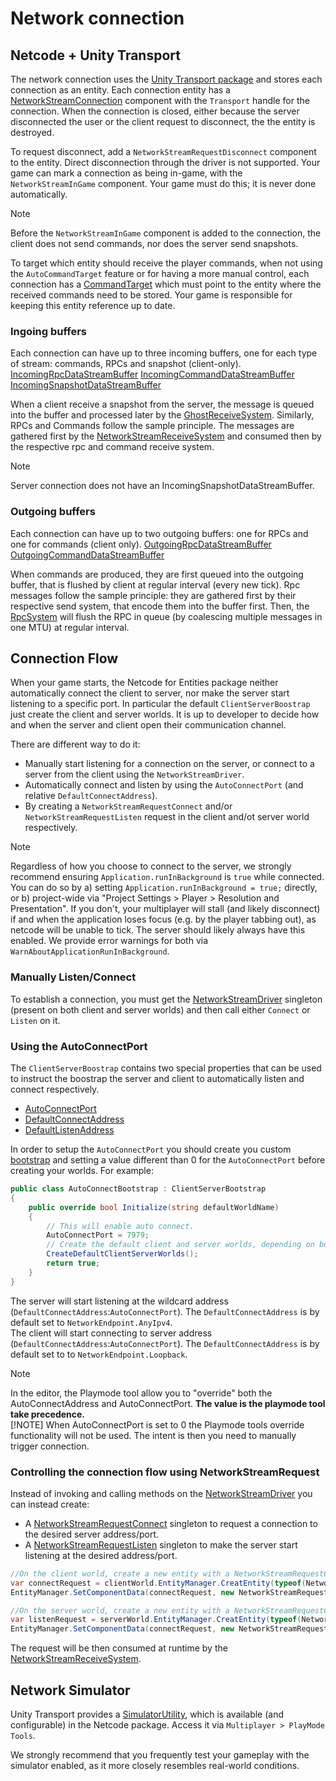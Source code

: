 # Network connection
## Netcode + Unity Transport

The network connection uses the [Unity Transport package](https://docs.unity3d.com/Packages/com.unity.transport@latest) and stores each connection as an entity. Each connection entity has a [NetworkStreamConnection](https://docs.unity3d.com/Packages/com.unity.netcode@latest/index.html?subfolder=/api/Unity.NetCode.NetworkStreamConnection.html) component with the `Transport` handle for the connection. When the connection is closed, either because the server disconnected the user or the client request to disconnect, the the entity is destroyed.

To request disconnect, add a `NetworkStreamRequestDisconnect` component to the entity. Direct disconnection through the driver is not supported. Your game can mark a connection as being in-game, with the `NetworkStreamInGame` component. Your game must do this; it is never done automatically.

> [!NOTE]
> Before the `NetworkStreamInGame` component is added to the connection, the client does not send commands, nor does the server send snapshots.

To target which entity should receive the player commands, when not using the `AutoCommandTarget` feature or for having a more manual control, 
each connection has a [CommandTarget](https://docs.unity3d.com/Packages/com.unity.netcode@latest/index.html?subfolder=/api/Unity.NetCode.CommandTarget.html) 
which must point to the entity where the received commands need to be stored. Your game is responsible for keeping this entity reference up to date.

### Ingoing buffers
Each connection can have up to three incoming buffers, one for each type of stream: commands, RPCs and snapshot (client-only).
[IncomingRpcDataStreamBuffer](https://docs.unity3d.com/Packages/com.unity.netcode@latest/index.html?subfolder=/api/Unity.NetCode.IncomingRpcDataStreamBuffer.html)
[IncomingCommandDataStreamBuffer](https://docs.unity3d.com/Packages/com.unity.netcode@latest/index.html?subfolder=/api/Unity.NetCode.IncomingCommandDataStreamBuffer.html)
[IncomingSnapshotDataStreamBuffer](https://docs.unity3d.com/Packages/com.unity.netcode@latest/index.html?subfolder=/api/Unity.NetCode.IncomingSnapshotDataStreamBuffer.html)

When a client receive a snapshot from the server, the message is queued into the buffer and processed later by the [GhostReceiveSystem](https://docs.unity3d.com/Packages/com.unity.netcode@latest/index.html?subfolder=/api/Unity.NetCode.IncomingSnapshotDataStreamBuffer.html).
Similarly, RPCs and Commands follow the sample principle. The messages are gathered first by the [NetworkStreamReceiveSystem](https://docs.unity3d.com/Packages/com.unity.netcode@latest/index.html?subfolder=/api/Unity.NetCode.NetworkStreamReceiveSystem.html) and consumed then by
the respective rpc and command receive system.
> [!NOTE]
> Server connection does not have an IncomingSnapshotDataStreamBuffer.

### Outgoing buffers
Each connection can have up to two outgoing buffers: one for RPCs and one for commands (client only).
[OutgoingRpcDataStreamBuffer](https://docs.unity3d.com/Packages/com.unity.netcode@latest/index.html?subfolder=/api/Unity.NetCode.OutgoingRpcDataStreamBuffer.html)
[OutgoingCommandDataStreamBuffer](https://docs.unity3d.com/Packages/com.unity.netcode@latest/index.html?subfolder=/api/Unity.NetCode.OutgoingCommandDataStreamBuffer.html)

When commands are produced, they are first queued into the outgoing buffer, that is flushed by client at regular interval (every new tick). Rpc messages follow the sample principle: they are gathered first by their respective send system,
that encode them into the buffer first. Then, the [RpcSystem](https://docs.unity3d.com/Packages/com.unity.netcode@latest/index.html?subfolder=/api/Unity.NetCode.OutgoingCommandDataStreamBuffer.html) will flush the RPC in queue
(by coalescing multiple messages in one MTU) at regular interval.

## Connection Flow
When your game starts, the Netcode for Entities package neither automatically connect the client to server, nor make the server start listening to a specific port. In particular the default `ClientServerBoostrap` just create the client and 
server worlds. It is up to developer to decide how and when the server and client open their communication channel.

There are different way to do it:
- Manually start listening for a connection on the server, or connect to a server from the client using the `NetworkStreamDriver`.
- Automatically connect and listen by using the `AutoConnectPort` (and relative `DefaultConnectAddress`).
- By creating a `NetworkStreamRequestConnect` and/or `NetworkStreamRequestListen` request in the client and/ot server world respectively. 

> [!NOTE]
> Regardless of how you choose to connect to the server, we strongly recommend ensuring `Application.runInBackground` is `true` while connected.
> You can do so by a) setting `Application.runInBackground = true;` directly, or b) project-wide via "Project Settings > Player > Resolution and Presentation". 
> If you don't, your multiplayer will stall (and likely disconnect) if and when the application loses focus (e.g. by the player tabbing out), as netcode will be unable to tick.
> The server should likely always have this enabled.
> We provide error warnings for both via `WarnAboutApplicationRunInBackground`.

### Manually Listen/Connect 
To establish a connection, you must get the [NetworkStreamDriver](https://docs.unity3d.com/Packages/com.unity.netcode@latest/index.html?subfolder=/api/Unity.NetCode.NetworkStreamDriver.html) singleton (present on both client and server worlds) 
and then call either `Connect` or `Listen` on it.

### Using the AutoConnectPort
The `ClientServerBoostrap` contains two special properties that can be used to instruct the boostrap the server and client to automatically listen and connect respectively. 
- [AutoConnectPort](https://docs.unity3d.com/Packages/com.unity.netcode@latest/index.html?subfolder=/api/Unity.NetCode.ClientServerBootstrap.html#Unity_NetCode_ClientServerBootstrap_AutoConnectPort)
- [DefaultConnectAddress](https://docs.unity3d.com/Packages/com.unity.netcode@latest/index.html?subfolder=/api/Unity.NetCode.ClientServerBootstrap.html#Unity_NetCode_ClientServerBootstrap_DefaultConnectAddress)
- [DefaultListenAddress](https://docs.unity3d.com/Packages/com.unity.netcode@latest/index.html?subfolder=/api/Unity.NetCode.ClientServerBootstrap.html#Unity_NetCode_ClientServerBootstrap_DefaultListenAddress)

In order to setup the `AutoConnectPort` you should create you custom [bootstrap](client-server-worlds.md#bootstrap) and setting a value different than 0 for the `AutoConnectPort`
before creating your worlds. For example:

```c#
public class AutoConnectBootstrap : ClientServerBootstrap
{
    public override bool Initialize(string defaultWorldName)
    {
        // This will enable auto connect.       
        AutoConnectPort = 7979;
        // Create the default client and server worlds, depending on build type in a player or the PlayMode Tools in the editor
        CreateDefaultClientServerWorlds();
        return true;
    }
}
```
The server will start listening at the wildcard address (`DefaultConnectAddress`:`AutoConnectPort`). The `DefaultConnectAddress` is by default set to `NetworkEndpoint.AnyIpv4`.<br/> 
The client will start connecting to server address (`DefaultConnectAddress`:`AutoConnectPort`). The `DefaultConnectAddress` is by default set to to `NetworkEndpoint.Loopback`.

> [!NOTE]
> In the editor, the Playmode tool allow you to "override" both the AutoConnectAddress and AutoConnectPort. **The value is the playmode tool take precedence.** <br>
> [!NOTE]
> When AutoConnectPort is set to 0 the Playmode tools override functionality will not be used. The intent is then you need to manually trigger connection.

### Controlling the connection flow using NetworkStreamRequest
Instead of invoking and calling methods on the [NetworkStreamDriver](https://docs.unity3d.com/Packages/com.unity.netcode@latest/index.html?subfolder=/api/Unity.NetCode.NetworkStreamDriver.html) you can instead create:

- A [NetworkStreamRequestConnect](https://docs.unity3d.com/Packages/com.unity.netcode@latest/index.html?subfolder=/api/Unity.NetCode.NetworkStreamRequestConnect.html) singleton to request a connection to the desired server address/port.
- A [NetworkStreamRequestListen](https://docs.unity3d.com/Packages/com.unity.netcode@latest/index.html?subfolder=/api/Unity.NetCode.NetworkStreamRequestListen.html) singleton to make the server start listening at the desired address/port. 

```csharp
//On the client world, create a new entity with a NetworkStreamRequestConnect. It will be consumed by NetworkStreamReceiveSystem later.
var connectRequest = clientWorld.EntityManager.CreatEntity(typeof(NetworkStreamRequestConnect));
EntityManager.SetComponentData(connectRequest, new NetworkStreamRequestConnect { Endpoint = serverEndPoint });

//On the server world, create a new entity with a NetworkStreamRequestConnect. It will be consumed by NetworkStreamReceiveSystem later.
var listenRequest = serverWorld.EntityManager.CreatEntity(typeof(NetworkStreamRequestListen));
EntityManager.SetComponentData(connectRequest, new NetworkStreamRequestListen { Endpoint = serverEndPoint });

```

The request will be then consumed at runtime by the [NetworkStreamReceiveSystem](https://docs.unity3d.com/Packages/com.unity.netcode@latest/index.html?subfolder=/api/Unity.NetCode.NetworkStreamReceiveSystem.html).

## Network Simulator
Unity Transport provides a [SimulatorUtility](playmode-tool.md#networksimulator), which is available (and configurable) in the Netcode package. Access it via `Multiplayer > PlayMode Tools`.

We strongly recommend that you frequently test your gameplay with the simulator enabled, as it more closely resembles real-world conditions.
